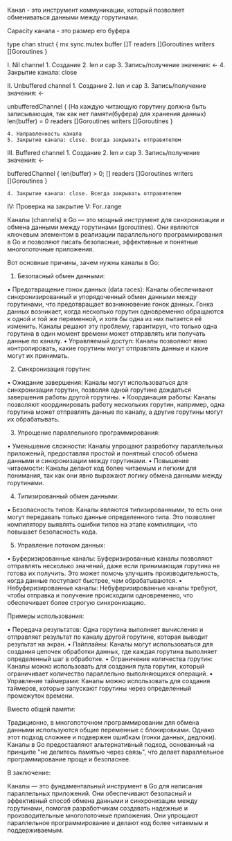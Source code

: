 Канал - это инструмент коммуникации, который позволяет обмениваться данными между горутинами.

Capacity канала - это размер его буфера

type chan struct {
mx sync.mutex
buffer []T
readers []Goroutines
writers []Goroutines
}

I. Nil channel 1. Создание 2. len и cap 3. Запись/получение значения: <- 4. Закрытие канала: close

II. Unbuffered channel 1. Создание 2. len и cap 3. Запись/получение значения: <-

unbufferedChannel { (На каждую читающую горутину должна быть записывающая, так как нет памяти(буфера) для хранения данных)
len(buffer) = 0
readers []Goroutines
writers []Goroutines
}

    4. Направленность канала
    5. Закрытие канала: close. Всегда закрывать отправителем

III. Buffered channel 1. Создание 2. len и cap 3. Запись/получение значения: <-

bufferedChannel {
len(buffer) > 0; []
readers []Goroutines
writers []Goroutines
}

    4. Закрытие канала: close. Всегда закрывать отправителем

IV: Проверка на закрытие
V: For..range

Каналы (channels) в Go — это мощный инструмент для синхронизации и обмена данными между горутинами (goroutines). Они являются ключевым элементом в реализации параллельного программирования в Go и позволяют писать безопасные, эффективные и понятные многопоточные приложения.

Вот основные причины, зачем нужны каналы в Go:

1. Безопасный обмен данными:

• Предотвращение гонок данных (data races): Каналы обеспечивают синхронизированный и упорядоченный обмен данными между горутинами, что предотвращает возникновение гонок данных. Гонка данных возникает, когда несколько горутин одновременно обращаются к одной и той же переменной, и хотя бы одна из них пытается её изменить. Каналы решают эту проблему, гарантируя, что только одна горутина в один момент времени может отправлять или получать данные по каналу.
• Управляемый доступ: Каналы позволяют явно контролировать, какие горутины могут отправлять данные и какие могут их принимать.

2. Синхронизация горутин:

• Ожидание завершения: Каналы могут использоваться для синхронизации горутин, позволяя одной горутине дождаться завершения работы другой горутины.
• Координация работы: Каналы позволяют координировать работу нескольких горутин, например, одна горутина может отправлять данные по каналу, а другие горутины могут их обрабатывать.

3. Упрощение параллельного программирования:

• Уменьшение сложности: Каналы упрощают разработку параллельных приложений, предоставляя простой и понятный способ обмена данными и синхронизации между горутинами.
• Повышение читаемости: Каналы делают код более читаемым и легким для понимания, так как они явно выражают логику обмена данными между горутинами.

4. Типизированный обмен данными:

• Безопасность типов: Каналы являются типизированными, то есть они могут передавать только данные определенного типа. Это позволяет компилятору выявлять ошибки типов на этапе компиляции, что повышает безопасность кода.

5. Управление потоком данных:

• Буферизированные каналы: Буферизированные каналы позволяют отправлять несколько значений, даже если принимающая горутина не готова их получить. Это может помочь улучшить производительность, когда данные поступают быстрее, чем обрабатываются.
• Небуферизированные каналы: Небуферизированные каналы требуют, чтобы отправка и получение происходили одновременно, что обеспечивает более строгую синхронизацию.

Примеры использования:

• Передача результатов: Одна горутина выполняет вычисления и отправляет результат по каналу другой горутине, которая выводит результат на экран.
• Пайплайны: Каналы могут использоваться для создания цепочек обработки данных, где каждая горутина выполняет определенный шаг в обработке.
• Ограничение количества горутин: Каналы можно использовать для создания пула горутин, который ограничивает количество параллельно выполняющихся операций.
• Управление таймерами: Каналы можно использовать для создания таймеров, которые запускают горутины через определенный промежуток времени.

Вместо общей памяти:

Традиционно, в многопоточном программировании для обмена данными используются общие переменные с блокировками. Однако этот подход сложнее и подвержен ошибкам (гонки данных, дедлоки). Каналы в Go предоставляют альтернативный подход, основанный на принципе "не делитесь памятью через связь", что делает параллельное программирование проще и безопаснее.

В заключение:

Каналы — это фундаментальный инструмент в Go для написания параллельных приложений. Они обеспечивают безопасный и эффективный способ обмена данными и синхронизации между горутинами, помогая разработчикам создавать надежные и производительные многопоточные приложения. Они упрощают параллельное программирование и делают код более читаемым и поддерживаемым.
